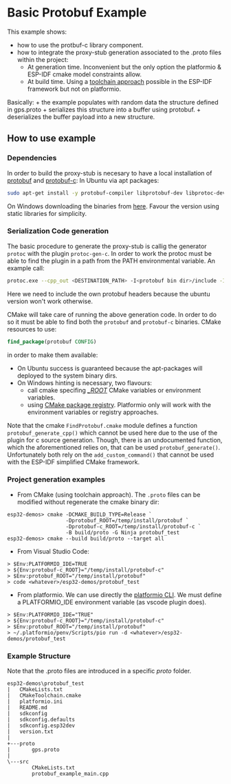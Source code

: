 
# Basic Protobuf Example

This example shows:
+ how to use the protbuf-c library component.
+ how to integrate the proxy-stub generation associated to the .proto files within the project:
  - At generation time. Inconvenient but the only option the platformio & ESP-IDF cmake model constraints allow.
  - At build time. Using a [toolchain approach](https://docs.espressif.com/projects/esp-idf/en/v5.1.1/esp32/api-guides/build-system.html#using-esp-idf-in-custom-cmake-projects) possible in the ESP-IDF framework but not on platformio.

Basically:
    + the example populates with random data the structure defined in gps.proto 
    + serializes this structure into a buffer using protobuf.
    + deserializes the buffer payload into a new structure.

## How to use example

### Dependencies

In order to build the proxy-stub is necesary to have a local installation of [protobuf](https://github.com/protocolbuffers/protobuf) and [protobuf-c](https://github.com/protobuf-c/protobuf-c):
In Ubuntu via apt packages:
```bash
sudo apt-get install -y protobuf-compiler libprotobuf-dev libprotoc-dev
```
On Windows downloading the binaries from [here](https://github.com/MiguelBarro/protobuf-c/actions/runs/6196616447).
Favour the version using static libraries for simplicity. 

### Serialization Code generation

The basic procedure to generate the proxy-stub is callig the generator `protoc` with the plugin `protoc-gen-c`. In order
to work the protoc must be able to find the plugin in a path from the PATH environmental variable. An example call:
```bash
protoc.exe --cpp_out <DESTINATION_PATH> -I<protobuf bin dir>/include -I<.proto files dir> <proto files>
```
Here we need to include the own protobuf headers because the ubuntu version won't work otherwise.

CMake will take care of running the above generation code. In order to do so it must be able to find both the
`protobuf` and `protobuf-c` binaries. CMake resources to use:
```cmake
find_package(protobuf CONFIG) 
```
in order to make them available:
+ On Ubuntu success is guaranteed because the apt-packages will deployed to the system binary dirs.
+ On Windows hinting is necessary, two flavours:
  - call cmake specifing
    [*<package>_ROOT*](https://cmake.org/cmake/help/latest/variable/PackageName_ROOT.html#variable:%3CPackageName%3E_ROOT)
    CMake variables or environment variables.
  - using [CMake package registry](https://cmake.org/cmake/help/book/mastering-cmake/chapter/Finding%20Packages.html#cmake-package-registry).
    Platformio only will work with the environment variables or registry approaches.

Note that the cmake `FindProtobuf.cmake` module defines a function `protobuf_generate_cpp()` which cannot be used here
due to the use of the plugin for c source generation. Though, there is an undocumented function, which the aforementioned
relies on, that can be used `protobuf_generate()`. Unfortunately both rely on the `add_custom_command()` that cannot be
used with the ESP-IDF simplified CMake framework.

### Project generation examples
+ From CMake (using toolchain approach). The `.proto` files can be modified without regenerate the cmake binary dir:
```pwsh
esp32-demos> cmake -DCMAKE_BUILD_TYPE=Release `
                   -Dprotobuf_ROOT=/temp/install/protobuf `
                   -Dprotobuf-c_ROOT=/temp/install/protobuf-c `
                   -B build/proto -G Ninja protobuf_test
esp32-demos> cmake --build build/proto --target all
````

+ From Visual Studio Code:
```pwsh
> $Env:PLATFORMIO_IDE=TRUE
> ${Env:protobuf-c_ROOT}="/temp/install/protobuf-c"
> $Env:protobuf_ROOT="/temp/install/protobuf"
> code <whatever>/esp32-demos/protobuf_test
```

+ From platformio. We can use directly the [platformio CLI](https://docs.platformio.org/en/stable/core/userguide/index.html#usage).
We must define a PLATFORMIO_IDE environment variable (as vscode plugin does).
```pwsh
> $Env:PLATFORMIO_IDE="TRUE"
> ${Env:protobuf-c_ROOT}="/temp/install/protobuf-c"
> $Env:protobuf_ROOT="/temp/install/protobuf"
> ~/.platformio/penv/Scripts/pio run -d <whatever>/esp32-demos/protobuf_test
```

### Example Structure

Note that the .proto files are introduced in a specific *proto* folder.

    esp32-demos\protobuf_test
    |   CMakeLists.txt
    |   CMakeToolchain.cmake
    |   platformio.ini
    |   README.md
    |   sdkconfig
    |   sdkconfig.defaults
    |   sdkconfig.esp32dev
    |   version.txt
    |   
    +---proto
    |       gps.proto
    |       
    \---src
            CMakeLists.txt
            protobuf_example_main.cpp
        
